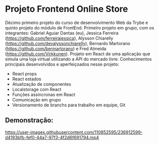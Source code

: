 # Projeto Frontend Online Store #

Décimo primeiro projeto do curso de desenvolvimento Web da Trybe e quinto projeto do módulo de FrontEnd. Primeiro projeto em grupo, com os integrantes: Gabriel Aguiar Dantas (eu), Jessica Ferreira (https://github.com/ferreirajessica), Alysson Chiarelly (https://github.com/devalyssonchiarelly), Bernardo Martorano (https://github.com/bermartorano) e Fred Almeida (https://github.com/Virkkunen). Projeto em React de uma aplicação que simula uma loja virtual utilizando a API do mercado livre. Conhecimentos principais desenvolvidos e aperfeiçoados nesse projeto:

- React props
- React estados
- Atualização de componentes
- Localstorage com React
- Funções assíncronas em React
- Comunicação em grupo 
- Versionamento de branchs para trabalho em equipe, Git

## Demonstração: ## 

https://user-images.githubusercontent.com/110852595/236912599-d4193bfb-fef0-44a7-97f3-4f2d6f691794.mp4

